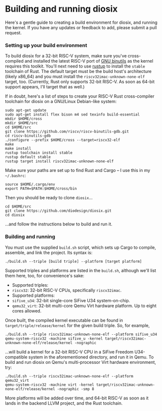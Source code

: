 # Building and running diosix

Here's a gentle guide to creating a build environment for diosix, and running the kernel. If you have any updates
or feedback to add, please submit a pull request.

### Setting up your build environment

To build diosix for a 32-bit RISC-V system, make sure you've cross-compiled and installed the latest RISC-V port of
[GNU binutils](https://github.com/riscv/riscv-binutils-gdb) as the kernel requires this toolkit. You'll next need to
use [rustup](https://rustup.rs/) to install the `stable` toolchain of Rust. The default target must be the build
host's architecture (likely x86_64) and you must install the `riscv32imac-unknown-none-elf` target, too.
(Currently, Rust only supports 32-bit RISC-V. As soon as 64-bit support appears, I'll target that as well.)

If in doubt, here's a list of steps to create your RISC-V Rust cross-compiler toolchain for diosix on a GNU/Linux
Debian-like system:

```
sudo apt-get update
sudo apt-get install flex bison m4 sed texinfo build-essential
mkdir $HOME/cross
mkdir $HOME/src
cd $HOME/src
git clone https://github.com/riscv/riscv-binutils-gdb.git
cd riscv-binutils-gdb
./configure --prefix $HOME/cross --target=riscv32-elf
make
make install
rustup toolchain install stable
rustup default stable
rustup target install riscv32imac-unknown-none-elf
```

Make sure your paths are set up to find Rust and Cargo – I use this in my `~/.bashrc`:

```
source $HOME/.cargo/env
export PATH=$PATH:$HOME/cross/bin
```

Then you should be ready to clone `diosix`...

```
cd $HOME/src
git clone https://github.com/diodesign/diosix.git
cd diosix
```

...and follow the instructions below to build and run it.

### Building and running

You must use the supplied `build.sh` script, which sets up Cargo to compile, assemble, and link the project.
Its syntax is:

`./build.sh --triple [build triple] --platform [target platform]`

Supported triples and platforms are listed in the `build.sh`, although we'll list them here, too,
for convenience's sake:

* Supported triples:
 * `riscv32`: 32-bit RISC-V CPUs, specifically `riscv32imac`.
* Supported platforms:
 * `sifive_u34`: 32-bit single-core SiFive U34 system-on-chip.
 * `qemu32_virt`: 32-bit multi-core Qemu Virt hardware platform. Up to eight cores allowed.

Once built, the compiled kernel executable can be found in `target/triple/release/kernel` for the given
build triple. So, for example,

```
./build.sh --triple riscv32imac-unknown-none-elf --platform sifive_u34
qemu-system-riscv32 -machine sifive_u -kernel target/riscv32imac-unknown-none-elf/release/kernel -nographic
```

...will build a kernel for a 32-bit RISC-V CPU in a SiFive Freedom U34-compatible system in the
aforementioned directory, and run it in Qemu. To build and run diosix on Qemu's multi-processor Virt
hardware environment, try:

```
./build.sh --triple riscv32imac-unknown-none-elf --platform qemu32_virt
qemu-system-riscv32 -machine virt -kernel target/riscv32imac-unknown-none-elf/release/kernel -nographic -smp 8
```

More platforms will be added over time, and 64-bit RISC-V as soon as it lands in the backend LLVM project,
and the Rust toolchain.
